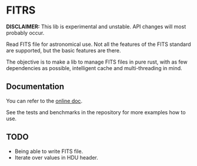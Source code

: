 # FITRS

**DISCLAIMER:** This lib is experimental and unstable.
API changes will most probably occur.

Read FITS file for astronomical use. Not all the features of the FITS standard
are supported, but the basic features are there.

The objective is to make a lib to manage FITS files in pure rust, with as few
dependencies as possible, intelligent cache and multi-threading in mind.

## Documentation

You can refer to the [online doc](http://boussejra.com/rust-doc/fitrs/).

See the tests and benchmarks in the repository for more examples how to use.

## TODO

- Being able to write FITS file.
- Iterate over values in HDU header.
